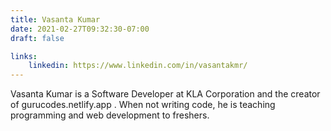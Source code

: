 ```yaml
---
title: Vasanta Kumar
date: 2021-02-27T09:32:30-07:00
draft: false

links: 
    linkedin: https://www.linkedin.com/in/vasantakmr/
---
```


Vasanta Kumar is a Software Developer at KLA Corporation and the creator of gurucodes.netlify.app . When not writing code, he is teaching programming and web development to freshers. 

<!-- 
youtube: https://www.youtube.com/@vasantakmr

medium: https://medium.com/@vasantakmr
twitter: https://twitter.com/vasantakmr
github: https://github.com/vasantakmr
portfolio: https://gurucodes.io -->
